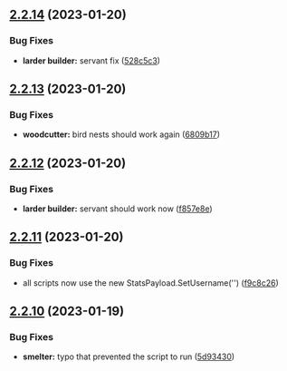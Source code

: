 ## [2.2.14](https://github.com/Torwent/wasp-free/compare/v2.2.13...v2.2.14) (2023-01-20)


### Bug Fixes

* **larder builder:** servant fix ([528c5c3](https://github.com/Torwent/wasp-free/commit/528c5c3dcb16b85233c4c0677e3f1edea19f3ea9))



## [2.2.13](https://github.com/Torwent/wasp-free/compare/v2.2.12...v2.2.13) (2023-01-20)


### Bug Fixes

* **woodcutter:** bird nests should work again ([6809b17](https://github.com/Torwent/wasp-free/commit/6809b17325cf425abff0598431df4783cee6240e))



## [2.2.12](https://github.com/Torwent/wasp-free/compare/v2.2.11...v2.2.12) (2023-01-20)


### Bug Fixes

* **larder builder:** servant should work now ([f857e8e](https://github.com/Torwent/wasp-free/commit/f857e8e9b4c10a4f38fa7c331ebbcc43e72c6f34))



## [2.2.11](https://github.com/Torwent/wasp-free/compare/v2.2.10...v2.2.11) (2023-01-20)


### Bug Fixes

* all scripts now use the new StatsPayload.SetUsername('') ([f9c8c26](https://github.com/Torwent/wasp-free/commit/f9c8c26036976cc54d9aab49075f13f90f647ab1))



## [2.2.10](https://github.com/Torwent/wasp-free/compare/v2.2.9...v2.2.10) (2023-01-19)


### Bug Fixes

* **smelter:** typo that prevented the script to run ([5d93430](https://github.com/Torwent/wasp-free/commit/5d93430c973e6ae1d9eed67acfc06dbc11a1bb12))



